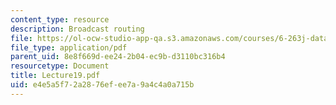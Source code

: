 ```yaml
---
content_type: resource
description: Broadcast routing
file: https://ol-ocw-studio-app-qa.s3.amazonaws.com/courses/6-263j-data-communication-networks-fall-2002/e4e5a5f72a2876efee7a9a4c4a0a715b_Lecture19.pdf
file_type: application/pdf
parent_uid: 8e8f669d-ee24-2b04-ec9b-d3110bc316b4
resourcetype: Document
title: Lecture19.pdf
uid: e4e5a5f7-2a28-76ef-ee7a-9a4c4a0a715b
---
```

